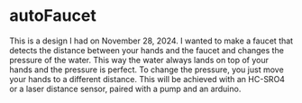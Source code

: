# autoFaucet
This is a design I had on November 28, 2024. I wanted to make a faucet that detects the distance between your hands and the faucet and changes the pressure of the water. This way the water always lands on top of your hands and the pressure is perfect. To change the pressure, you just move your hands to a different distance. This will be achieved with an HC-SRO4 or a laser distance sensor, paired with a pump and an arduino.
